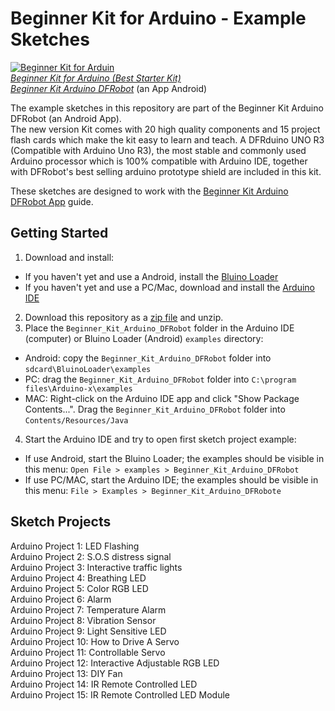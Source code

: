 Beginner Kit for Arduino - Example Sketches
======================================================

[![Beginner Kit for Arduin](http://image.dfrobot.com/image/cache/_DSC5327-900x600.jpg)    
*Beginner Kit for Arduino (Best Starter Kit)*](https://www.dfrobot.com/product-345.html)  
[*Beginner Kit Arduino DFRobot*](https://play.google.com/store/apps/details?id=com.bluino.beginnerkitarduinodfrobot) (an App Android)

The example sketches in this repository are part of the Beginner Kit Arduino DFRobot (an Android App).  
The new version Kit comes with 20 high quality components and 15 project flash cards which make the kit easy to learn and teach.
A DFRduino UNO R3 (Compatible with Arduino Uno R3), the most stable and commonly used Arduino processor which is 100% compatible with Arduino IDE, together with DFRobot's best selling arduino prototype shield are included in this kit.


These sketches are designed to work with the [Beginner Kit Arduino DFRobot App](https://play.google.com/store/apps/details?id=com.bluino.beginnerkitarduinodfrobot) guide.


Getting Started
---------------

1. Download and install: 
 * If you haven't yet and use a Android, install the [Bluino Loader](https://play.google.com/store/apps/details?id=com.bluino.bluinoloader)
 * If you haven't yet and use a PC/Mac, download and install the [Arduino IDE](http://arduino.cc/en/Main/Software)
2. Download this repository as a [zip file](https://github.com/mansurkamsur/Beginner_Kit_Arduino_DFRobot/archive/master.zip) and unzip.
3. Place the `Beginner_Kit_Arduino_DFRobot` folder in the Arduino IDE (computer) or Bluino Loader (Android) `examples` directory:
 * Android: copy the `Beginner_Kit_Arduino_DFRobot` folder into `sdcard\BluinoLoader\examples`
 * PC: drag the `Beginner_Kit_Arduino_DFRobot` folder into `C:\program files\Arduino-x\examples`
 * MAC: Right-click on the Arduino IDE app and click "Show Package Contents...". Drag the `Beginner_Kit_Arduino_DFRobot` folder into `Contents/Resources/Java`
4. Start the Arduino IDE and try to open first sketch project example:
 * If use Android, start the Bluino Loader; the examples should be visible in this menu: `Open File > examples > Beginner_Kit_Arduino_DFRobot`
 * If use PC/MAC, start the Arduino IDE; the examples should be visible in this menu: `File > Examples > Beginner_Kit_Arduino_DFRobote`  


Sketch Projects
-------------

Arduino Project 1: LED Flashing  
Arduino Project 2: S.O.S distress signal  
Arduino Project 3: Interactive traffic lights  
Arduino Project 4: Breathing LED  
Arduino Project 5: Color RGB LED  
Arduino Project 6: Alarm  
Arduino Project 7: Temperature Alarm  
Arduino Project 8: Vibration Sensor  
Arduino Project 9: Light Sensitive LED  
Arduino Project 10: How to Drive A Servo  
Arduino Project 11: Controllable Servo  
Arduino Project 12: Interactive Adjustable RGB LED  
Arduino Project 13: DIY Fan  
Arduino Project 14: IR Remote Controlled LED  
Arduino Project 15: IR Remote Controlled LED Module
